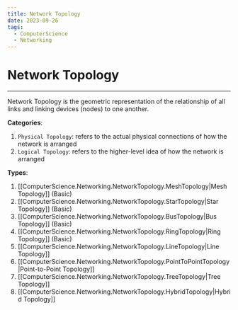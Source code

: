 ```yaml
---
title: Network Topology
date: 2023-09-26
tags:
  - ComputerScience
  - Networking
---
```


# Network Topology

---

Network Topology is the geometric representation of the relationship of all links and linking devices (nodes) to one another.

**Categories**:

1. `Physical Topology`: refers to the actual physical connections of how the network is arranged
2. `Logical Topology`: refers to the higher-level idea of how the network is arranged

**Types**:

1. [[ComputerScience.Networking.NetworkTopology.MeshTopology|Mesh Topology]] (Basic)
2. [[ComputerScience.Networking.NetworkTopology.StarTopology|Star Topology]] (Basic)
3. [[ComputerScience.Networking.NetworkTopology.BusTopology|Bus Topology]] (Basic)
4. [[ComputerScience.Networking.NetworkTopology.RingTopology|Ring Topology]] (Basic)
5. [[ComputerScience.Networking.NetworkTopology.LineTopology|Line Topology]]
6. [[ComputerScience.Networking.NetworkTopology.PointToPointTopology|Point-to-Point Topology]]
7. [[ComputerScience.Networking.NetworkTopology.TreeTopology|Tree Topology]]
8. [[ComputerScience.Networking.NetworkTopology.HybridTopology|Hybrid Topology]]
